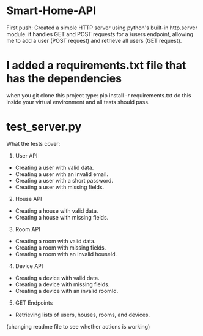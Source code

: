 # Smart-Home-API

First push: Created a simple HTTP server using python's built-in http.server module. it handles GET and POST requests for a /users endpoint, allowing me to add a user (POST request) and retrieve all users (GET request).

# I added a requirements.txt file that has the dependencies

when you git clone this project type:
pip install -r requirements.txt
do this inside your virtual environment and all tests should pass.

# test_server.py

What the tests cover:

1. User API

- Creating a user with valid data.
- Creating a user with an invalid email.
- Creating a user with a short password.
- Creating a user with missing fields.

2. House API

- Creating a house with valid data.
- Creating a house with missing fields.

3. Room API

- Creating a room with valid data.
- Creating a room with missing fields.
- Creating a room with an invalid houseId.

4. Device API

- Creating a device with valid data.
- Creating a device with missing fields.
- Creating a device with an invalid roomId.

5. GET Endpoints

- Retrieving lists of users, houses, rooms, and devices.

(changing readme file to see whether actions is working)
